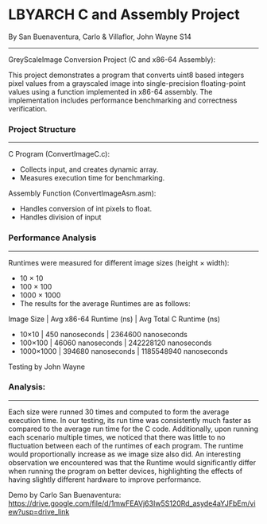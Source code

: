 <h1>LBYARCH C and Assembly Project</h1>
By San Buenaventura, Carlo & Villaflor, John Wayne S14
<hr>


GreyScaleImage Conversion Project (C and x86-64 Assembly):

This project demonstrates a program that converts uint8 based integers pixel values from a grayscaled image into single-precision floating-point values using a function implemented in x86-64 assembly. 
The implementation includes performance benchmarking and correctness verification.

<h3>Project Structure</h3>
<hr>

C Program (ConvertImageC.c):


- Collects input, and creates dynamic array.
- Measures execution time for benchmarking.

Assembly Function (ConvertImageAsm.asm):
- Handles conversion of int pixels to float.
- Handles division of input

<h3>Performance Analysis</h3>
<hr>
Runtimes were measured for different image sizes (height × width):

- 10 × 10
- 100 × 100
- 1000 × 1000
- The results for the average Runtimes are as follows:

Image Size | Avg x86-64 Runtime (ns) | Avg Total C Runtime (ns)
- 10×10 | 450 nanoseconds | 2364600 nanoseconds
- 100×100 | 46060 nanoseconds | 242228120 nanoseconds
- 1000×1000 | 394680 nanoseconds | 1185548940 nanoseconds

Testing by John Wayne
<h3>Analysis:</h3>
<hr>

Each size were runned 30 times and computed to form the average execution time. In our testing, its run time was consistently much faster as compared to the average run time for the C code. Additionally, upon running each scenario multiple times, we noticed that there was little to no fluctuation between each of the runtimes of each program. The runtime would proportionally increase as we image size also did. An interesting observation we encountered was that the Runtime would significantly differ when running the program on better devices, highlighting the effects of having slightly different hardware to improve performance.

Demo by Carlo San Buenaventura: https://drive.google.com/file/d/1mwFEAVj63Iw5S120Rd_asyde4aYJFbEm/view?usp=drive_link
